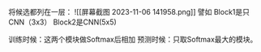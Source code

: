 将候选都列在一层：
![[屏幕截图 2023-11-06 141958.png]]
譬如
Block1是只CNN（3x3）
Block2是CNN(5x5)

训练时候：这两个模块做Softmax后相加
预测时候：只取Softmax最大的模块。